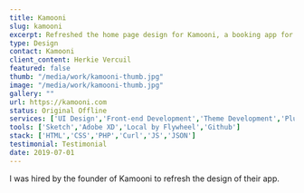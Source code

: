 ```yaml
---
title: Kamooni
slug: kamooni
excerpt: Refreshed the home page design for Kamooni, a booking app for conscious travellers.
type: Design
contact: Kamooni
client_content: Herkie Vercuil
featured: false
thumb: "/media/work/kamooni-thumb.jpg"
image: "/media/work/kamooni-thumb.jpg"
gallery: ""
url: https://kamooni.com
status: Original Offline
services: ['UI Design','Front-end Development','Theme Development','Plugin Development']
tools: ['Sketch','Adobe XD','Local by Flywheel','Github']
stack: ['HTML','CSS','PHP','Curl','JS','JSON']
testimonial: Testimonial
date: 2019-07-01
---
```

I was hired by the founder of Kamooni to refresh the design of their app.